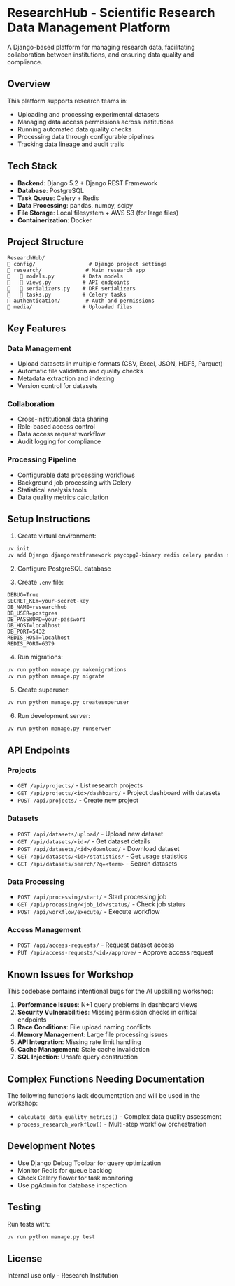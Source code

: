# ResearchHub - Scientific Research Data Management Platform

A Django-based platform for managing research data, facilitating collaboration between institutions, and ensuring data quality and compliance.

## Overview

This platform supports research teams in:
- Uploading and processing experimental datasets
- Managing data access permissions across institutions
- Running automated data quality checks
- Processing data through configurable pipelines
- Tracking data lineage and audit trails

## Tech Stack

- **Backend**: Django 5.2 + Django REST Framework
- **Database**: PostgreSQL
- **Task Queue**: Celery + Redis
- **Data Processing**: pandas, numpy, scipy
- **File Storage**: Local filesystem + AWS S3 (for large files)
- **Containerization**: Docker

## Project Structure

```
ResearchHub/
   config/                 # Django project settings
   research/              # Main research app
      models.py         # Data models
      views.py          # API endpoints  
      serializers.py    # DRF serializers
      tasks.py          # Celery tasks
   authentication/        # Auth and permissions
   media/                # Uploaded files
```

## Key Features

### Data Management
- Upload datasets in multiple formats (CSV, Excel, JSON, HDF5, Parquet)
- Automatic file validation and quality checks
- Metadata extraction and indexing
- Version control for datasets

### Collaboration
- Cross-institutional data sharing
- Role-based access control
- Data access request workflow
- Audit logging for compliance

### Processing Pipeline
- Configurable data processing workflows
- Background job processing with Celery
- Statistical analysis tools
- Data quality metrics calculation

## Setup Instructions

1. Create virtual environment:
```bash
uv init
uv add Django djangorestframework psycopg2-binary redis celery pandas numpy scipy boto3
```

2. Configure PostgreSQL database

3. Create `.env` file:
```
DEBUG=True
SECRET_KEY=your-secret-key
DB_NAME=researchhub
DB_USER=postgres
DB_PASSWORD=your-password
DB_HOST=localhost
DB_PORT=5432
REDIS_HOST=localhost
REDIS_PORT=6379
```

4. Run migrations:
```bash
uv run python manage.py makemigrations
uv run python manage.py migrate
```

5. Create superuser:
```bash
uv run python manage.py createsuperuser
```

6. Run development server:
```bash
uv run python manage.py runserver
```

## API Endpoints

### Projects
- `GET /api/projects/` - List research projects
- `GET /api/projects/<id>/dashboard/` - Project dashboard with datasets
- `POST /api/projects/` - Create new project

### Datasets
- `POST /api/datasets/upload/` - Upload new dataset
- `GET /api/datasets/<id>/` - Get dataset details
- `POST /api/datasets/<id>/download/` - Download dataset
- `GET /api/datasets/<id>/statistics/` - Get usage statistics
- `GET /api/datasets/search/?q=<term>` - Search datasets

### Data Processing
- `POST /api/processing/start/` - Start processing job
- `GET /api/processing/<job_id>/status/` - Check job status
- `POST /api/workflow/execute/` - Execute workflow

### Access Management
- `POST /api/access-requests/` - Request dataset access
- `PUT /api/access-requests/<id>/approve/` - Approve access request

## Known Issues for Workshop

This codebase contains intentional bugs for the AI upskilling workshop:

1. **Performance Issues**: N+1 query problems in dashboard views
2. **Security Vulnerabilities**: Missing permission checks in critical endpoints
3. **Race Conditions**: File upload naming conflicts
4. **Memory Management**: Large file processing issues
5. **API Integration**: Missing rate limit handling
6. **Cache Management**: Stale cache invalidation
7. **SQL Injection**: Unsafe query construction

## Complex Functions Needing Documentation

The following functions lack documentation and will be used in the workshop:
- `calculate_data_quality_metrics()` - Complex data quality assessment
- `process_research_workflow()` - Multi-step workflow orchestration

## Development Notes

- Use Django Debug Toolbar for query optimization
- Monitor Redis for queue backlog
- Check Celery flower for task monitoring
- Use pgAdmin for database inspection

## Testing

Run tests with:
```bash
uv run python manage.py test
```

## License

Internal use only - Research Institution